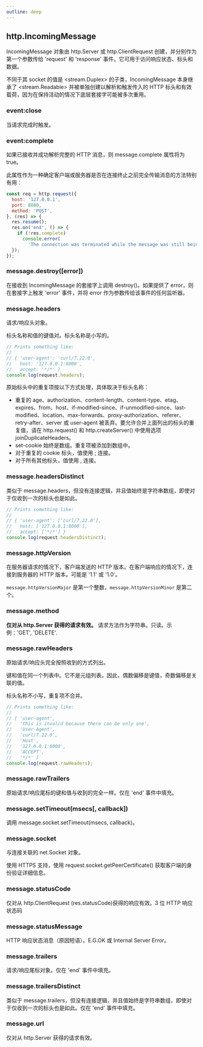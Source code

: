 ```yaml
---
outline: deep
---
```


## http.IncomingMessage

IncomingMessage 对象由 http.Server 或 http.ClientRequest 创建，并分别作为第一个参数传给 'request' 和 'response' 事件。它可用于访问响应状态、标头和数据。

不同于其 socket 的值是 <stream.Duplex> 的子类，IncomingMessage 本身继承了 <stream.Readable> 并被单独创建以解析和触发传入的 HTTP 标头和有效载荷，因为在保持活动的情况下底层套接字可能被多次重用。

### event:close

当请求完成时触发。

### event:complete

如果已接收并成功解析完整的 HTTP 消息，则 message.complete 属性将为 true。

此属性作为一种确定客户端或服务器是否在连接终止之前完全传输消息的方法特别有用：

```js
const req = http.request({
  host: '127.0.0.1',
  port: 8080,
  method: 'POST',
}, (res) => {
  res.resume();
  res.on('end', () => {
    if (!res.complete)
      console.error(
        'The connection was terminated while the message was still being sent');
  });
});
```

### message.destroy([error])

在接收到 IncomingMessage 的套接字上调用 destroy()。如果提供了 error，则在套接字上触发 'error' 事件，并将 error 作为参数传给该事件的任何监听器。

### message.headers

请求/响应头对象。

标头名称和值的键值对。标头名称是小写的。

```js
// Prints something like:
//
// { 'user-agent': 'curl/7.22.0',
//   host: '127.0.0.1:8000',
//   accept: '*/*' }
console.log(request.headers);
```
原始标头中的重复项按以下方式处理，具体取决于标头名称：

- 重复的 age、authorization、content-length、content-type、etag、expires、from、host、if-modified-since、if-unmodified-since、last-modified、location、max-forwards、proxy-authorization、referer、retry-after、server 或 user-agent 被丢弃。要允许合并上面列出的标头的重复值，请在 http.request() 和 http.createServer() 中使用选项 joinDuplicateHeaders。
- set-cookie 始终是数组。重复项被添加到数组中。
- 对于重复的 cookie 标头，值使用 ; 连接。
- 对于所有其他标头，值使用 , 连接。

### message.headersDistinct

类似于 message.headers，但没有连接逻辑，并且值始终是字符串数组，即使对于仅收到一次的标头也是如此。
```js
// Prints something like:
//
// { 'user-agent': ['curl/7.22.0'],
//   host: ['127.0.0.1:8000'],
//   accept: ['*/*'] }
console.log(request.headersDistinct);
```

### message.httpVersion

在服务器请求的情况下，客户端发送的 HTTP 版本。在客户端响应的情况下，连接到服务器的 HTTP 版本。可能是 '1.1' 或 '1.0'。

`message.httpVersionMajor` 是第一个整数，`message.httpVersionMinor` 是第二个。

### message.method

**仅对从 http.Server 获得的请求有效。**
请求方法作为字符串。只读。示例：'GET', 'DELETE'.

### message.rawHeaders

原始请求/响应头完全按照收到的方式列出。

键和值在同一个列表中。它不是元组列表。因此，偶数偏移是键值，奇数偏移是关联的值。

标头名称不小写，重复项不合并。

```js
// Prints something like:
//
// [ 'user-agent',
//   'this is invalid because there can be only one',
//   'User-Agent',
//   'curl/7.22.0',
//   'Host',
//   '127.0.0.1:8000',
//   'ACCEPT',
//   '*/*' ]
console.log(request.rawHeaders);
```

### message.rawTrailers

原始请求/响应尾标的键和值与收到的完全一样。仅在 'end' 事件中填充。

### message.setTimeout(msecs[, callback])

调用 message.socket.setTimeout(msecs, callback)。

### message.socket

与连接关联的 net.Socket 对象。

使用 HTTPS 支持，使用 request.socket.getPeerCertificate() 获取客户端的身份验证详细信息。

### message.statusCode

仅对从 http.ClientRequest (res.statusCode)获得的响应有效。3 位 HTTP 响应状态码

### message.statusMessage

HTTP 响应状态消息（原因短语）。E.G.OK 或 Internal Server Error。

### message.trailers

请求/响应尾标对象。仅在 'end' 事件中填充。

### message.trailersDistinct

类似于 message.trailers，但没有连接逻辑，并且值始终是字符串数组，即使对于仅收到一次的标头也是如此。仅在 'end' 事件中填充。

### message.url

仅对从 http.Server 获得的请求有效。

